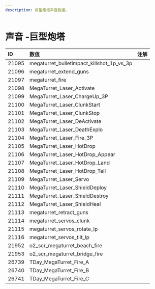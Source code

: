 ```yaml
---
description: 巨型炮塔声音数据。
---
```


# 声音 -巨型炮塔

| ID | 数值 | 注解 |
| :--- | :--- | :--- |
| 21095 | megaturret\_bulletimpact\_killshot\_1p\_vs\_3p |  |
| 21096 | megaturret\_extend\_guns |  |
| 21097 | megaturret\_fire |  |
| 21098 | MegaTurret\_Laser\_Activate |  |
| 21099 | MegaTurret\_Laser\_ChargeUp\_3P |  |
| 21100 | MegaTurret\_Laser\_ClunkStart |  |
| 21101 | MegaTurret\_Laser\_ClunkStop |  |
| 21102 | MegaTurret\_Laser\_DeActivate |  |
| 21103 | MegaTurret\_Laser\_DeathExplo |  |
| 21104 | MegaTurret\_Laser\_Fire\_3P |  |
| 21105 | MegaTurret\_Laser\_HotDrop |  |
| 21106 | MegaTurret\_Laser\_HotDrop\_Appear |  |
| 21107 | MegaTurret\_Laser\_HotDrop\_Land |  |
| 21108 | MegaTurret\_Laser\_HotDrop\_Tell |  |
| 21109 | MegaTurret\_Laser\_Servo |  |
| 21110 | MegaTurret\_Laser\_ShieldDeploy |  |
| 21111 | MegaTurret\_Laser\_ShieldDestroy |  |
| 21112 | MegaTurret\_Laser\_ShieldHeal |  |
| 21113 | megaturret\_retract\_guns |  |
| 21114 | megaturret\_servos\_clunk |  |
| 21115 | megaturret\_servos\_rotate\_lp |  |
| 21116 | megaturret\_servos\_tilt\_lp |  |
| 21952 | o2\_scr\_megaturret\_beach\_fire |  |
| 21953 | o2\_scr\_megaturret\_bridge\_fire |  |
| 26739 | TDay\_MegaTurret\_Fire\_A |  |
| 26740 | TDay\_MegaTurret\_Fire\_B |  |
| 26741 | TDay\_MegaTurret\_Fire\_C |  |

